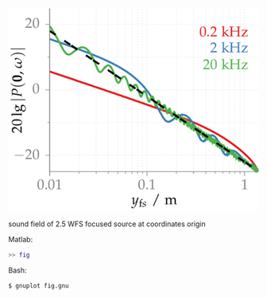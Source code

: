 ![Fig](fig.png)

sound field of 2.5 WFS focused source at coordinates origin

Matlab:
```Matlab
>> fig
```

Bash:
```Bash
$ gnuplot fig.gnu
```
